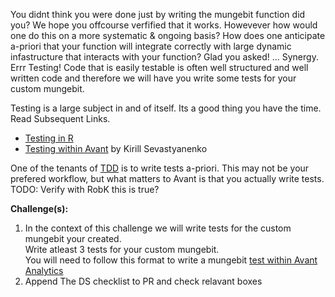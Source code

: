 You didnt think you were done just by writing the mungebit function did you? 
We hope you offcourse verfified that it works. Howevever how would one do this
on a more systematic & ongoing basis? How does one anticipate a-priori that your function will integrate correctly with large dynamic infastructure that
interacts with your function? 
Glad you asked! ... Synergy. Errr Testing! 
Code that is easily testable is often well structured and well written code and therefore we will have you write some tests for your custom mungebit. 

Testing is a large subject in and of itself. Its a good thing you have the time. Read Subsequent Links. 
  * [Testing in R](http://r-pkgs.had.co.nz/tests.html)
  * [Testing within Avant](https://github.com/avantcredit/talks/blob/master/mds/kirill_testing_pres.md) by Kirill Sevastyanenko

One of the tenants of [TDD](https://en.wikipedia.org/wiki/Test-driven_development) is to write tests a-priori. 
This may not be your prefered workflow, but what matters to Avant is that you actually write tests. TODO: Verify with RobK this is true? 
   
**Challenge(s):**   
1) In the context of this challenge we will write tests for the custom mungebit your created.    
   Write atleast 3 tests for your custom mungebit.     
   You will need to follow this format to write a mungebit [test within Avant Analytics](https://github.com/avantcredit/avant-analytics/tree/master/test)    
2) Append The DS checklist to PR and check relavant boxes
